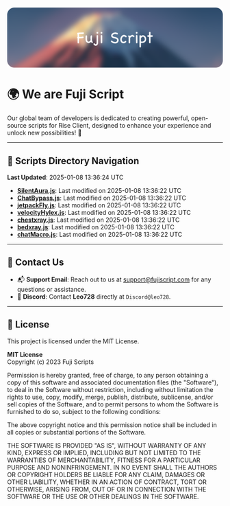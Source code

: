 ![Banner](.github/b.webp)

# 🌍 **We are Fuji Script**

Our global team of developers is dedicated to creating powerful, open-source scripts for Rise Client, designed to enhance your experience and unlock new possibilities! 🌟

---
<!-- SCRIPTS_NAVIGATION_START -->
## 📂 **Scripts Directory Navigation**

**Last Updated**: 2025-01-08 13:36:24 UTC

- **[SilentAura.js](scripts/SilentAura.js)**: Last modified on 2025-01-08 13:36:22 UTC
- **[ChatBypass.js](scripts/ChatBypass.js)**: Last modified on 2025-01-08 13:36:22 UTC
- **[jetpackFly.js](scripts/jetpackFly.js)**: Last modified on 2025-01-08 13:36:22 UTC
- **[velocityHylex.js](scripts/velocityHylex.js)**: Last modified on 2025-01-08 13:36:22 UTC
- **[chestxray.js](scripts/chestxray.js)**: Last modified on 2025-01-08 13:36:22 UTC
- **[bedxray.js](scripts/bedxray.js)**: Last modified on 2025-01-08 13:36:22 UTC
- **[chatMacro.js](scripts/chatMacro.js)**: Last modified on 2025-01-08 13:36:22 UTC

<!-- SCRIPTS_NAVIGATION_END -->

---

## 💬 **Contact Us**  
- 📬 **Support Email**: Reach out to us at [support@fujiscript.com](mailto:support@fujiscript.com) for any questions or assistance.  
- 💬 **Discord**: Contact **Leo728** directly at `Discord@leo728`.

---

## 📜 **License**

This project is licensed under the MIT License.  

**MIT License**  
Copyright (c) 2023 Fuji Scripts  

Permission is hereby granted, free of charge, to any person obtaining a copy of this software and associated documentation files (the "Software"), to deal in the Software without restriction, including without limitation the rights to use, copy, modify, merge, publish, distribute, sublicense, and/or sell copies of the Software, and to permit persons to whom the Software is furnished to do so, subject to the following conditions:  

The above copyright notice and this permission notice shall be included in all copies or substantial portions of the Software.  

THE SOFTWARE IS PROVIDED "AS IS", WITHOUT WARRANTY OF ANY KIND, EXPRESS OR IMPLIED, INCLUDING BUT NOT LIMITED TO THE WARRANTIES OF MERCHANTABILITY, FITNESS FOR A PARTICULAR PURPOSE AND NONINFRINGEMENT. IN NO EVENT SHALL THE AUTHORS OR COPYRIGHT HOLDERS BE LIABLE FOR ANY CLAIM, DAMAGES OR OTHER LIABILITY, WHETHER IN AN ACTION OF CONTRACT, TORT OR OTHERWISE, ARISING FROM, OUT OF OR IN CONNECTION WITH THE SOFTWARE OR THE USE OR OTHER DEALINGS IN THE SOFTWARE.  
